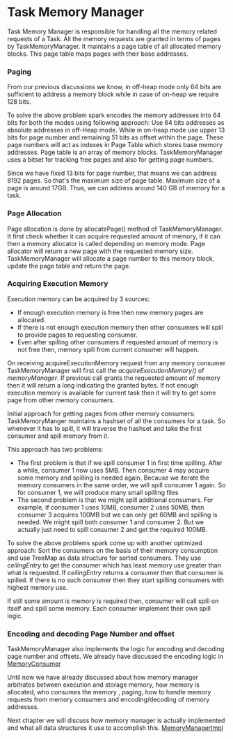 # Task Memory Manager
Task Memory Manager is responsible for handling all the memory related requests of a Task. All the memory requests are granted
in terms of pages by TaskMemoryManager. It maintains a page table of all allocated memory blocks. This page table maps pages
with their base addresses.

### Paging 
From our previous discussions we know, in off-heap mode only 64 bits are sufficient to address a memory block while in case
of on-heap we require 128 bits. 

To solve the above problem spark encodes the memory addresses into 64 bits for both the modes using following approach:
Use 64 bits addresses as absolute addresses in off-Heap mode. While in on-heap mode use upper 13 bits for page number and 
remaining 51 bits as offset within the page. These page numbers will act as indexes in Page Table which stores base memory 
addresses. Page table is an array of memory blocks. TaskMemoryManager uses a bitset for tracking free pages and also for
getting page numbers.

Since we have fixed 13 bits for page number, that means we can address 8192 pages. So that's the maximum size of page table.
Maximum size of a page is around 17GB. Thus, we can address around 140 GB of memory for a task.


### Page Allocation
Page allocation is done by allocatePage() method of TaskMemoryManager. It first check whether it can acquire requested 
amount of memory, if it can then a memory allocator is called depending on memory mode. Page allocator will return a new
page with the requested memory size. TaskMemoryManager will allocate a page number to this memory block, update the page
table and return the page.


### Acquiring Execution Memory
Execution memory can be acquired by 3 sources:
* If enough execution memory is free then new memory pages are allocated.
* If there is not enough execution memory then other consumers will spill to provide pages to requesting consumer.
* Even after spilling other consumers if requested amount of memory is not free then, memory spill from current consumer
will happen.


On receiving acquireExecutionMemory request from any memory consumer TaskMemoryManager will first call the _acquireExecutionMemory()_ 
of _memoryManager_. If previous call grants the requested amount of memory then it will return a long indicating the granted 
bytes. If not enough execution memory is available for current task then it will try to get some page from other memory 
consumers. 

Initial approach for getting pages from other memory consumers:
TaskMemoryManger maintains a hashset of all the consumers for a task. So whenever it has to spill, it will traverse the 
hashset and take the first consumer and spill memory from it. 

This approach has two problems:
* The first problem is that if we spill consumer 1 in first time spilling. After a while, consumer 1 now uses 5MB. Then 
consumer 4 may acquire some memory and spilling is needed again. Because we iterate the memory consumers in the same order,
we will spill consumer 1 again. So for consumer 1, we will produce many small spilling files
* The second problem is that we might spill additional consumers. For example, if consumer 1 uses 10MB, consumer 2 uses 
50MB, then consumer 3 acquires 100MB but we can only get 60MB and spilling is needed. We might spill both consumer 1 and
consumer 2. But we actually just need to spill consumer 2 and get the required 100MB.

To solve the above problems spark come up with another optimized approach:
Sort the consumers on the basis of their memory consumption and use TreeMap as data structure for sorted consumers. 
They use _ceilingEntry_ to get the consumer which has least memory use greater than what is requested. If _ceilingEntry_
returns a consumer then that consumer is spilled. If there is no such consumer then they start spilling consumers with
highest memory use.

If still some amount is memory is required then, consumer will call spill on itself and spill some memory. Each consumer
implement their own spill logic.

### Encoding and decoding Page Number and offset
TaskMemoryManager also implements the logic for encoding and decoding page number and offsets. We already have discussed
the encoding logic in [MemoryConsumer](MemoryConsumer.md)  

Until now we have already discussed about how memory manager arbitrates between execution and storage memory, how memory
is allocated, who consumes the memory , paging, how to handle memory requests from memory consumers and encoding/decoding 
of memory addresses.

Next chapter we will discuss how memory manager is actually implemented and what all data structures it use to accomplish
this. [MemoryManagerImpl](MemoryManagerImpl.md) 